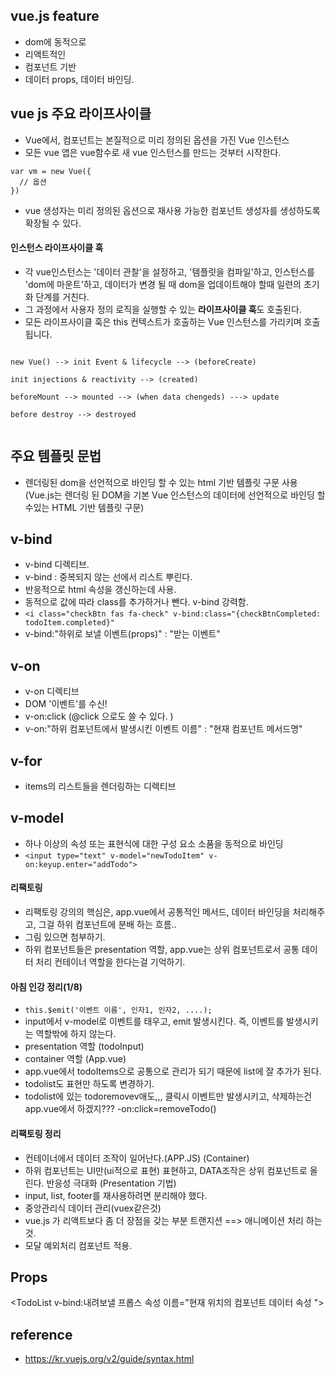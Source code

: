 ## vue.js feature
- dom에 동적으로 
- 리액트적인
- 컴포넌트 기반
- 데이터 props, 데이터 바인딩.

## vue js 주요 라이프사이클
- Vue에서, 컴포넌트는 본질적으로 미리 정의된 옵션을 가진 Vue 인스턴스
- 모든 vue 앱은 vue함수로 새 vue 인스턴스를 만드는 것부터 시작한다.  

```
var vm = new Vue({
  // 옵션
})
```
  
- vue 생성자는 미리 정의된 옵션으로 재사용 가능한 컴포넌트 생성자를 생성하도록 확장될 수 있다. 

#### 인스턴스 라이프사이클 훅
- 각 vue인스턴스는 '데이터 관찰'을 설정하고, '템플릿을 컴파일'하고, 
인스턴스를 'dom에 마운트'하고, 데이터가 변경 될 때 dom을 업데이트해야 할때 일련의 초기화 단계를 거친다. 
- 그 과정에서 사용자 정의 로직을 실행할 수 있는 **라이프사이클 훅**도 호출된다. 
- 모든 라이프사이클 훅은 this 컨텍스트가 호출하는 Vue 인스턴스를 가리키며 호출됩니다.  
   
   
```

new Vue() --> init Event & lifecycle --> (beforeCreate)
  
init injections & reactivity --> (created) 
  
beforeMount --> mounted --> (when data chengeds) ---> update
  
before destroy --> destroyed  
  
```


## 주요 템플릿 문법
- 렌더링된 dom을 선언적으로 바인딩 할 수 있는 html 기반 템플릿 구문 사용
(Vue.js는 렌더링 된 DOM을 기본 Vue 인스턴스의 데이터에 선언적으로 바인딩 할 수있는 HTML 기반 템플릿 구문)

## v-bind
- v-bind 디렉티브.
- v-bind : 중복되지 않는 선에서 리스트 뿌린다.
- 반응적으로 html 속성을 갱신하는데 사용.  
- 동적으로 값에 따라 class를 추가하거나 뺀다. v-bind 강력함.
- `<i class="checkBtn fas fa-check" v-bind:class="{checkBtnCompleted: todoItem.completed}" `
- v-bind:"하위로 보낼 이벤트(props)" : "받는 이벤트"

## v-on
- v-on 디렉티브
- DOM '이벤트'를 수신!
- v-on:click (@click 으로도 쓸 수 있다. )
- v-on:"하위 컴포넌트에서 발생시킨 이벤트 이름" : "현재 컴포넌트 메서드명"  

## v-for
- items의 리스트들을 렌더링하는 디렉티브

## v-model
- 하나 이상의 속성 또는 표현식에 대한 구성 요소 소품을 동적으로 바인딩
- `<input type="text" v-model="newTodoItem" v-on:keyup.enter="addTodo">`  


#### 리팩토링
- 리팩토링 강의의 핵심은, app.vue에서 공통적인 메서드, 데이터 바인딩을 처리해주고, 그걸 하위 컴포넌트에 분배 하는 흐름..
- 그림 있으면 첨부하기.
- 하위 컴포넌트들은 presentation 역할, app.vue는 상위 컴포넌트로서 공통 데이터 처리 컨테이너 역할을 한다는걸 기억하기.

#### 아침 인강 정리(1/8)
- `this.$emit('이벤트 이름', 인자1, 인자2, ....);` 
- input에서 v-model로 이벤트를 태우고, emit 발생시킨다. 즉, 이벤트를 발생시키는 역할밖에 하지 않는다.
- presentation 역할 (todoInput)
- container 역할 (App.vue)
- app.vue에서 todoItems으로 공통으로 관리가 되기 때문에 list에 잘 추가가 된다. 
- todolist도 표현만 하도록 변경하기.
- todolist에 있는 todoremovev애도,,, 클릭시 이벤트만 발생시키고, 삭제하는건 app.vue에서 하겠지??? -on:click=removeTodo()

#### 리팩토링 정리
- 컨테이너에서 데이터 조작이 일어난다.(APP.JS) (Container)
- 하위 컴포넌트는 UI만(ui적으로 표현) 표현하고, DATA조작은 상위 컴포넌트로 올린다. 반응성 극대화 (Presentation 기법)
- input, list, footer를 재사용하려면 분리해야 했다.
- 중앙관리식 데이터 관리(vuex같은것)
- vue.js 가 리액트보다 좀 더 장점을 갖는 부분 트랜지션 ==> 애니메이션 처리 하는 것.
- 모달 예외처리 컴포넌트 적용.
  
  
## Props
<TodoList v-bind:내려보낼 프롭스 속성 이름="현재 위치의 컴포넌트 데이터 속성 "></TodoList>


## reference
- https://kr.vuejs.org/v2/guide/syntax.html
